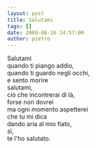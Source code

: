 ```yaml
---
layout: post
title: Salutami
tags: []
date: 2009-06-16 14:57:00
author: pietro
---
```

Salutami<br/>quando ti piango addio,<br/>quando ti guardo negli occhi,<br/>e sento morire<br/>salutami,<br/>ciò che incontrerai di là,<br/>forse non dovrei<br/>ma ogni momento aspetterei<br/>che tu mi dica<br/>dando aria al mio fiato,<br/>sì,<br/>te l'ho salutato.
